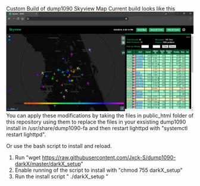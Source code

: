 Custom Build of dump1090 Skyview Map 
Current build looks like this ![Preview](/Preview.png)
You can apply these modifications by taking the  files in public_html folder of this repository using them to replace the files in your exsisting dump1090 install in /usr/share/dump1090-fa and then restart lighttpd with "systemctl restart lighttpd".

Or use the bash script to install and reload.  
1. Run "wget https://raw.githubusercontent.com/Jxck-S/dump1090-darkX/master/darkX_setup"
2. Enable running of the script to install with "chmod 755 darkX_setup"
3. Run the install script "  ./darkX_setup  "
